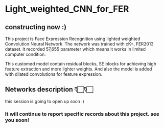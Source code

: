 # Light_weighted_CNN_for_FER

## constructing now :)

This project is Face Expression Recognition using lighted weighted Convolution Neural Network.
The network was trained with cK+, FER2013 dataset.
It recorded 57,655 parameter which means it works in limited computer condition.

This customed model contain residual blocks, SE blocks for achieving high feature extraction and more lighter weights.
And also the model is added with dilated convolutions for feature expression.

## Networks description 👇🏻👇🏻
this session is going to open up soon :)

### It will continue to report specific records about this project. see you soon!

